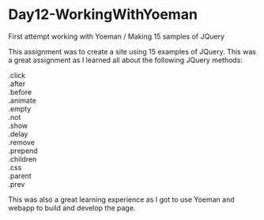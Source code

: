 Day12-WorkingWithYoeman
=======================

First attempt working with Yoeman / Making 15 samples of JQuery

This assignment was to create a site using 15 examples of JQuery.  This was a great assignment as I learned all about the following JQuery methods:

.click<BR>
.after<BR>
.before<BR>
.animate<BR>
.empty<BR>
.not<BR>
.show<BR>
.delay<BR>
.remove<BR>
.prepend<BR>
.children<BR>
.css<BR>
.parent<BR>
.prev<BR>

This was also a great learning experience as I got to use Yoeman and webapp to build and develop the page.
